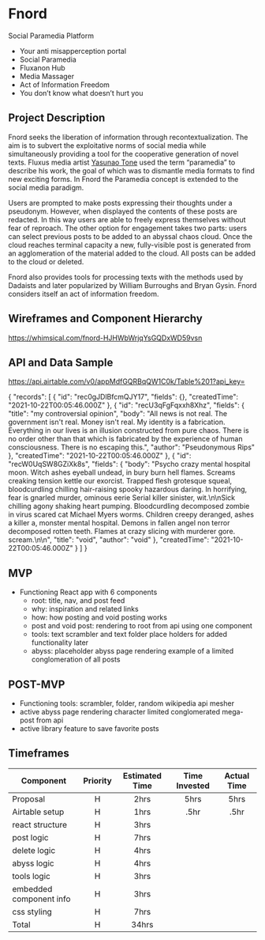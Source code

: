 # Fnord

Social Paramedia Platform

- Your anti misapperception portal
- Social Paramedia
- Fluxanon Hub
- Media Massager
- Act of Information Freedom
- You don’t know what doesn’t hurt you


## Project Description

Fnord seeks the liberation of information through recontextualization. The aim is to subvert the exploitative norms of social media while simultaneously providing a tool for the cooperative generation of novel texts. Fluxus media artist [Yasunao Tone](https://quod.lib.umich.edu/cgi/p/pod/dod-idx/yasunao-tone-and-mp3deviation.pdf?c=icmc;idno=bbp2372.2010.046) used the term “paramedia” to describe his work, the goal of which was to dismantle media formats to find new exciting forms. In Fnord the Paramedia concept is extended to the social media paradigm. 

Users are prompted to make posts expressing their thoughts under a pseudonym. However, when displayed the contents of these posts are redacted. In this way users are able to freely express themselves without fear of reproach. The other option for engagement takes two parts: users can select previous posts to be added to an abyssal chaos cloud. Once the cloud reaches terminal capacity a new, fully-visible post is generated from an agglomeration of the material added to the cloud. All posts can be added to the cloud or deleted. 

Fnord also provides tools for processing texts with the methods used by Dadaists and later popularized by William Burroughs and Bryan Gysin. Fnord considers itself an act of information freedom.

## Wireframes and Component Hierarchy

https://whimsical.com/fnord-HJHWbWrjqYsGQDxWD59vsn

## API and Data Sample

https://api.airtable.com/v0/appMdfGQRBqQW1C0k/Table%201?api_key=



  {
    "records": [
        {
            "id": "rec0gJDlBfcmQJY17",
            "fields": {},
            "createdTime": "2021-10-22T00:05:46.000Z"
        },
        {
            "id": "recU3qFgFqxxh8Xhz",
            "fields": {
                "title": "my controversial opinion",
                "body": "All news is not real. The government isn't real. Money isn't real. My identity is a fabrication. Everything in our lives is an illusion constructed from pure chaos. There is no order other than that which is fabricated by the experience of human consciousness. There is no escaping this.",
                "author": "Pseudonymous Rips"
            },
            "createdTime": "2021-10-22T00:05:46.000Z"
        },
        {
            "id": "recW0UqSW8GZiXk8s",
            "fields": {
                "body": "Psycho crazy mental hospital moon. Witch ashes eyeball undead, in bury burn hell flames. Screams creaking tension kettle our exorcist. Trapped flesh grotesque squeal, bloodcurdling chilling hair-raising spooky hazardous daring. In horrifying, fear is gnarled murder, ominous eerie Serial killer sinister, wit.\n\nSick chilling agony shaking heart pumping. Bloodcurdling decomposed zombie in virus scared cat Michael Myers worms. Children creepy deranged, ashes a killer a, monster mental hospital. Demons in fallen angel non terror decomposed rotten teeth. Flames at crazy slicing with murderer gore. scream.\n\n",
                "title": "void",
                "author": "void"
            },
            "createdTime": "2021-10-22T00:05:46.000Z"
        }
    ]
  }


## MVP

- Functioning React app with 6 components
  - root: title, nav, and post feed
  - why: inspiration and related links
  - how: how posting and void posting works
  - post and void post: rendering to root from api using one component
  - tools: text scrambler and text folder place holders for added functionality later
  - abyss: placeholder abyss page rendering example of a limited conglomeration of all posts

## POST-MVP

- Functioning tools: scrambler, folder, random wikipedia api mesher
- active abyss page rendering character limited conglomerated mega-post from api
- active library feature to save favorite posts

## Timeframes

| Component                 | Priority | Estimated Time | Time Invested | Actual Time |
| ------------------------- | :------: | :------------: | :-----------: | :---------: |
| Proposal                  |    H     |      2hrs      |     5hrs      |    5hrs     |
| Airtable setup            |    H     |      1hrs      |      .5hr     |     .5hr    |
| react structure           |    H     |      3hrs      |               |             |
|  post logic               |    H     |      7hrs      |               |             |
|  delete logic             |    H     |      4hrs      |               |             |
| abyss logic               |    H     |      4hrs      |               |             |
| tools logic               |    H     |      3hrs      |               |             |
| embedded component info   |    H     |      3hrs      |               |             |
| css styling               |    H     |      7hrs      |               |             |
| Total                     |    H     |      34hrs     |               |             |
